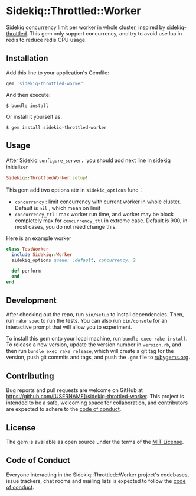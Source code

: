 # Sidekiq::Throttled::Worker

Sidekiq concurrency limit per worker in whole cluster,  inspired by [sidekiq-throttled](https://github.com/sensortower/sidekiq-throttled). This gem only support concurrency, and try to avoid use lua in redis to reduce redis CPU usage.

## Installation

Add this line to your application's Gemfile:

```ruby
gem 'sidekiq-throttled-worker'
```

And then execute:

    $ bundle install

Or install it yourself as:

    $ gem install sidekiq-throttled-worker

## Usage

After Sidekiq `configure_server`，you should add next line in sidekiq initializer

```ruby
Sidekiq::ThrottledWorker.setup!
```


This gem add two options attr in `sidekiq_options` func：

* `concurrency` : limit concurrency with current worker in whole cluster. Default is  `nil` , which mean on limit 
* `concurrency_ttl` : max worker run time, and worker may be block completely max for `concurrency_ttl` in  extreme case. Default is 900, in most cases, you do not need change this.

Here is an example worker

```ruby
class TestWorker
  include Sidekiq::Worker
  sidekiq_options queue: :default, concurrency: 2

  def perform
  end
end

```



## Development

After checking out the repo, run `bin/setup` to install dependencies. Then, run `rake spec` to run the tests. You can also run `bin/console` for an interactive prompt that will allow you to experiment.

To install this gem onto your local machine, run `bundle exec rake install`. To release a new version, update the version number in `version.rb`, and then run `bundle exec rake release`, which will create a git tag for the version, push git commits and tags, and push the `.gem` file to [rubygems.org](https://rubygems.org).

## Contributing

Bug reports and pull requests are welcome on GitHub at https://github.com/[USERNAME]/sidekiq-throttled-worker. This project is intended to be a safe, welcoming space for collaboration, and contributors are expected to adhere to the [code of conduct](https://github.com/[USERNAME]/sidekiq-throttled-worker/blob/master/CODE_OF_CONDUCT.md).


## License

The gem is available as open source under the terms of the [MIT License](https://opensource.org/licenses/MIT).

## Code of Conduct

Everyone interacting in the Sidekiq::Throttled::Worker project's codebases, issue trackers, chat rooms and mailing lists is expected to follow the [code of conduct](https://github.com/[USERNAME]/sidekiq-throttled-worker/blob/master/CODE_OF_CONDUCT.md).
